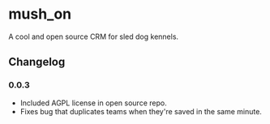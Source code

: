 # mush_on

A cool and open source CRM for sled dog kennels.

## Changelog

### 0.0.3

- Included AGPL license in open source repo.
- Fixes bug that duplicates teams when they're saved in the same minute.
